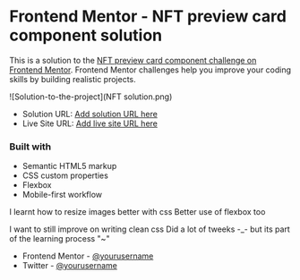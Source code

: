 # Frontend Mentor - NFT preview card component solution

This is a solution to the [NFT preview card component challenge on Frontend Mentor](https://www.frontendmentor.io/challenges/nft-preview-card-component-SbdUL_w0U). Frontend Mentor challenges help you improve your coding skills by building realistic projects. 



![Solution-to-the-project](NFT solution.png)


- Solution URL: [Add solution URL here](https://your-solution-url.com)
- Live Site URL: [Add live site URL here](https://your-live-site-url.com)

### Built with

- Semantic HTML5 markup
- CSS custom properties
- Flexbox
- Mobile-first workflow



I learnt how to resize images better with css
Better use of flexbox too


I want to still improve on writing clean css
Did a lot of tweeks -_- but its part of the learning process "~"



- Frontend Mentor - [@yourusername](https://www.frontendmentor.io/profile/yourusername)
- Twitter - [@yourusername](https://www.twitter.com/yourusername)

